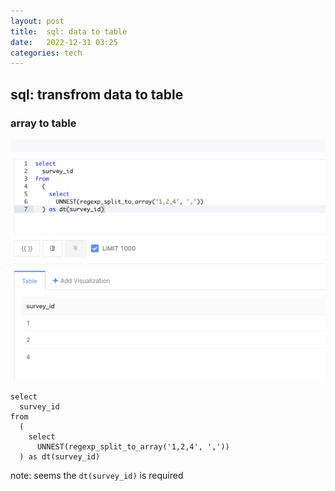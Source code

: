 ```yaml
---
layout: post
title:  sql: data to table 
date:   2022-12-31 03:25 
categories: tech 
---
```


## sql: transfrom data to table 

### array to table

![](assets/img/sql_data_to_table.png)

```
select
  survey_id
from
  (
    select
      UNNEST(regexp_split_to_array('1,2,4', ','))
  ) as dt(survey_id)
```

note: seems the `dt(survey_id)` is required


